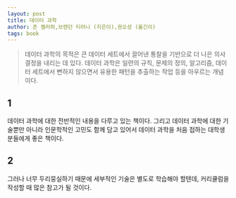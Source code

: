 ```yaml
---
layout: post
title: 데이터 과학
author: 존 켈러허,브렌던 티어니 (지은이),권오성 (옮긴이)
tags: book
---
```


> 데이터 과학의 목적은 큰 데이터 세트에서 끌어낸 통찰을 기반으로 더 나은 의사결정을 내리는 데 있다. 데이터 과학은 일련의 규칙, 문제의 정의, 알고리즘, 데이터 세트에서 뻔하지 않으면서 유용한 패턴을 추출하는 작업 등을 아우르는 개념이다.

## 1

데이터 과학에 대한 전반적인 내용을 다루고 있는 책이다. 그리고 데이터 과학에 대한 기술뿐만 아니라 인문학적인 고민도 함께 담고 있어서 데이터 과학을 처음 접하는 대학생분들에게 좋은 책이다.

## 2

그러나 너무 두리뭉실하기 때문에 세부적인 기술은 별도로 학습해야 할텐데, 커리큘럼을 작성할 때 많은 참고가 될 것이다.
